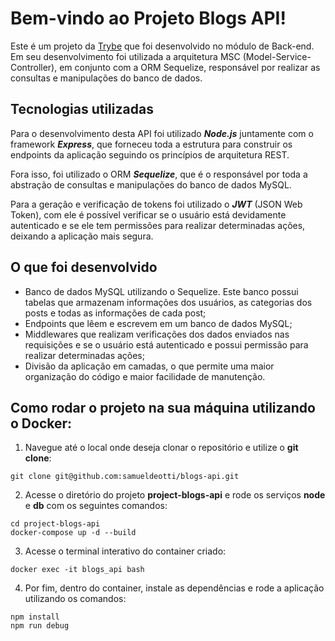 # Bem-vindo ao Projeto Blogs API!

Este é um projeto da [Trybe](https://www.betrybe.com/) que foi desenvolvido no módulo de Back-end. Em seu desenvolvimento foi utilizada a arquitetura MSC (Model-Service-Controller), em conjunto com a ORM Sequelize, responsável por realizar as consultas e manipulações do banco de dados.

## Tecnologias utilizadas

Para o desenvolvimento desta API foi utilizado ***Node.js*** juntamente com o framework ***Express***, que forneceu toda a estrutura para construir os endpoints da aplicação seguindo os princípios de arquitetura REST.

Fora isso, foi utilizado o ORM ***Sequelize***, que é o responsável por toda a abstração de consultas e manipulações do banco de dados MySQL.

Para a geração e verificação de tokens foi utilizado o ***JWT*** (JSON Web Token), com ele é possível verificar se o usuário está devidamente autenticado e se ele tem permissões para realizar determinadas ações, deixando a aplicação mais segura.

## O que foi desenvolvido

  - Banco de dados MySQL utilizando o Sequelize. Este banco possui tabelas que armazenam informações dos usuários, as categorias dos posts e todas as informações de cada post; 
  - Endpoints que lêem e escrevem em um banco de dados MySQL;
  - Middlewares que realizam verificações dos dados enviados nas requisições e se o usuário está autenticado e possui permissão para realizar determinadas ações;
  - Divisão da aplicação em camadas, o que permite uma maior organização do código e maior facilidade de manutenção.

## Como rodar o projeto na sua máquina utilizando o Docker:

1. Navegue até o local onde deseja clonar o repositório e utilize o **git clone**:
```
git clone git@github.com:samueldeotti/blogs-api.git
```

2. Acesse o diretório do projeto **project-blogs-api** e rode os serviços **node** e **db** com os seguintes comandos:
```
cd project-blogs-api
docker-compose up -d --build
```

3. Acesse o terminal interativo do container criado:
```
docker exec -it blogs_api bash
```

4. Por fim, dentro do container, instale as dependências e rode a aplicação utilizando os comandos:
```
npm install
npm run debug
```